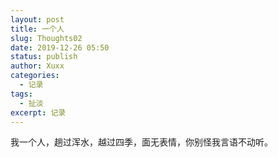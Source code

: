 ```yaml
---
layout: post
title: 一个人
slug: Thoughts02
date: 2019-12-26 05:50
status: publish
author: Xuxx
categories: 
  - 记录
tags: 
  - 扯淡
excerpt: 记录
---
```

我一个人，趟过浑水，越过四季，面无表情，你别怪我言语不动听。

